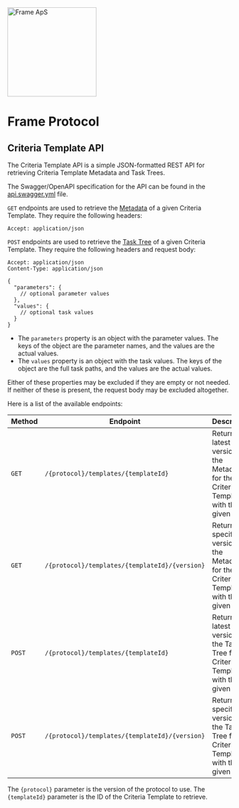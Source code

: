 <img alt="Frame ApS" src="https://openframe-public.s3.eu-west-1.amazonaws.com/assets/logo-text-google-admin.png" width="200" />

# Frame Protocol

## Criteria Template API
The Criteria Template API is a simple JSON-formatted REST API for retrieving Criteria Template Metadata
and Task Trees.

The Swagger/OpenAPI specification for the API can be found in the [api.swagger.yml](api.swagger.yml) file.

`GET` endpoints are used to retrieve the [Metadata](../schemas/README.md#criteria-template-metadata-schema) of a given Criteria Template.
They require the following headers:

```
Accept: application/json
```

`POST` endpoints are used to retrieve the [Task Tree](../schemas/README.md#criteria-template-task-tree-schema) of a given Criteria Template.
They require the following headers and request body:

```
Accept: application/json
Content-Type: application/json
```
```json5
{
  "parameters": {
    // optional parameter values
  },
  "values": {
    // optional task values
  }
}
```

- The `parameters` property is an object with the parameter values. The keys of the object are the parameter names, and the values are the actual values.
- The `values` property is an object with the task values. The keys of the object are the full task paths, and the values are the actual values. 

Either of these properties may be excluded if they are empty or not needed. If neither of these is present, the request body may be excluded altogether.

Here is a list of the available endpoints:

| Method | Endpoint                                       | Description                                                                               |
|--------|------------------------------------------------|-------------------------------------------------------------------------------------------|
| `GET`  | `/{protocol}/templates/{templateId}`           | Returns the latest version of the Metadata for the Criteria Template with the given ID    |
| `GET`  | `/{protocol}/templates/{templateId}/{version}` | Returns a specific version of the Metadata for the Criteria Template with the given ID    |
| `POST` | `/{protocol}/templates/{templateId}`           | Returns the latest version of the Task Tree for the Criteria Template with the given ID   |
| `POST` | `/{protocol}/templates/{templateId}/{version}` | Returns the specific version of the Task Tree for the Criteria Template with the given ID |

The `{protocol}` parameter is the version of the protocol to use. The `{templateId}` parameter is the ID of the Criteria Template to retrieve.
